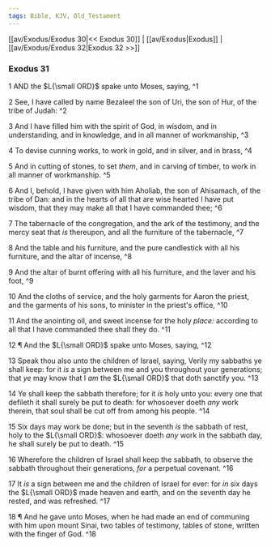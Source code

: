 ```yaml
---
tags: Bible, KJV, Old_Testament
---
```


[[av/Exodus/Exodus 30|<< Exodus 30]] | [[av/Exodus|Exodus]] | [[av/Exodus/Exodus 32|Exodus 32 >>]]

### Exodus 31

1 AND the $L{\small ORD}$ spake unto Moses, saying, ^1

2 See, I have called by name Bezaleel the son of Uri, the son of Hur, of the tribe of Judah: ^2

3 And I have filled him with the spirit of God, in wisdom, and in understanding, and in knowledge, and in all manner of workmanship, ^3

4 To devise cunning works, to work in gold, and in silver, and in brass, ^4

5 And in cutting of stones, to set _them_, and in carving of timber, to work in all manner of workmanship. ^5

6 And I, behold, I have given with him Aholiab, the son of Ahisamach, of the tribe of Dan: and in the hearts of all that are wise hearted I have put wisdom, that they may make all that I have commanded thee; ^6

7 The tabernacle of the congregation, and the ark of the testimony, and the mercy seat that _is_ thereupon, and all the furniture of the tabernacle, ^7

8 And the table and his furniture, and the pure candlestick with all his furniture, and the altar of incense, ^8

9 And the altar of burnt offering with all his furniture, and the laver and his foot, ^9

10 And the cloths of service, and the holy garments for Aaron the priest, and the garments of his sons, to minister in the priest's office, ^10

11 And the anointing oil, and sweet incense for the holy _place:_ according to all that I have commanded thee shall they do. ^11

12 ¶ And the $L{\small ORD}$ spake unto Moses, saying, ^12

13 Speak thou also unto the children of Israel, saying, Verily my sabbaths ye shall keep: for it _is_ a sign between me and you throughout your generations; that _ye_ may know that I _am_ the $L{\small ORD}$ that doth sanctify you. ^13

14 Ye shall keep the sabbath therefore; for it _is_ holy unto you: every one that defileth it shall surely be put to death: for whosoever doeth _any_ work therein, that soul shall be cut off from among his people. ^14

15 Six days may work be done; but in the seventh _is_ the sabbath of rest, holy to the $L{\small ORD}$: whosoever doeth _any_ work in the sabbath day, he shall surely be put to death. ^15

16 Wherefore the children of Israel shall keep the sabbath, to observe the sabbath throughout their generations, _for_ a perpetual covenant. ^16

17 It _is_ a sign between me and the children of Israel for ever: for _in_ six days the $L{\small ORD}$ made heaven and earth, and on the seventh day he rested, and was refreshed. ^17

18 ¶ And he gave unto Moses, when he had made an end of communing with him upon mount Sinai, two tables of testimony, tables of stone, written with the finger of God. ^18
